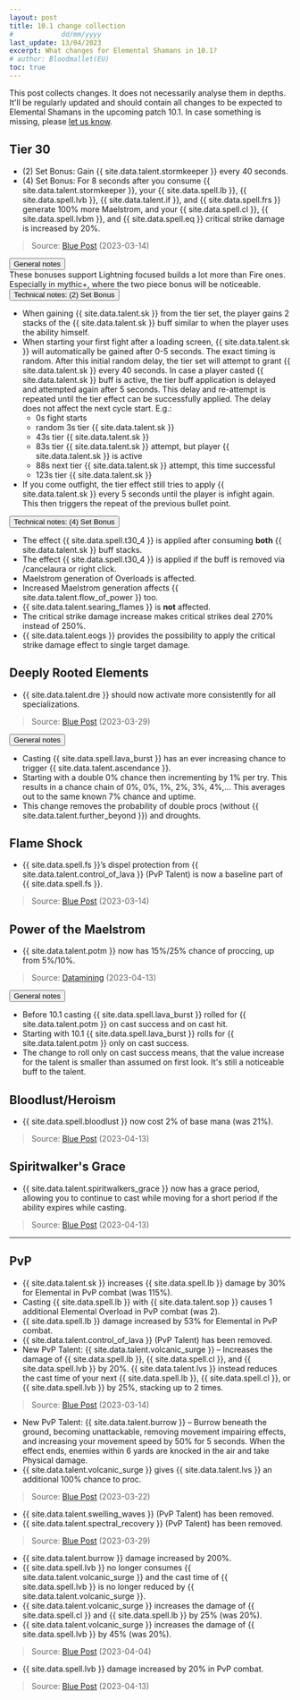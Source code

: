 ```yaml
---
layout: post
title: 10.1 change collection
#            dd/mm/yyyy
last_update: 13/04/2023
excerpt: What changes for Elemental Shamans in 10.1?
# author: Bloodmallet(EU)
toc: true
---
```

This post collects changes. It does not necessarily analyse them in depths.
It'll be regularly updated and should contain all changes to be expected to Elemental Shamans in the upcoming patch 10.1.
In case something is missing, please [let us know](https://discord.gg/VA7wXVx).


## Tier 30
- (2) Set Bonus: Gain {{ site.data.talent.stormkeeper }} every 40 seconds.
- (4) Set Bonus: For 8 seconds after you consume {{ site.data.talent.stormkeeper }}, your {{ site.data.spell.lb }}, {{ site.data.spell.lvb }}, {{ site.data.talent.if }}, and {{ site.data.spell.frs }} generate 100% more Maelstrom, and your {{ site.data.spell.cl }}, {{ site.data.spell.lvbm }}, and {{ site.data.spell.eq }} critical strike damage is increased by 20%.

> Source: [Blue Post](https://us.forums.blizzard.com/en/wow/t/feedback-class-sets-in-embers-of-neltharion/1545299) (2023-03-14)

<div class="accordion mb-4" id="tier-30">
  <div class="card">
    <div class="card-header" id="tier-30-1">
      <div class="h2 mb-0">
        <button class="btn btn-link btn-block text-left collapsed" type="button" data-toggle="collapse" data-target="#tier-30-1-body" aria-expanded="false" aria-controls="tier-30-1-body">
          General notes
        </button>
      </div>
    </div>
    <div id="tier-30-1-body" class="collapse" aria-labelledby="tier-30-1" data-parent="#tier-30">
      <div class="card-body">
        These bonuses support Lightning focused builds a lot more than Fire ones. Especially in mythic+, where the two piece bonus will be noticeable.
      </div>
    </div>
  </div>
  <div class="card">
    <div class="card-header" id="tier-30-2">
      <div class="h2 mb-0">
        <button class="btn btn-link btn-block text-left collapsed" type="button" data-toggle="collapse" data-target="#tier-30-2-body" aria-expanded="false" aria-controls="tier-30-2-body">
          Technical notes: (2) Set Bonus
        </button>
      </div>
    </div>
    <div id="tier-30-2-body" class="collapse" aria-labelledby="tier-30-2" data-parent="#tier-30">
      <div class="card-body" markdown="1">

- When gaining {{ site.data.talent.sk }} from the tier set, the player gains 2 stacks of the {{ site.data.talent.sk }} buff similar to when the player uses the ability himself.
- When starting your first fight after a loading screen, {{ site.data.talent.sk }} will automatically be gained after 0-5 seconds.
  The exact timing is random.
  After this initial random delay, the tier set will attempt to grant {{ site.data.talent.sk }} every 40 seconds.
  In case a player casted {{ site.data.talent.sk }} buff is active, the tier buff application is delayed and attempted again after 5 seconds.
  This delay and re-attempt is repeated until the tier effect can be successfully applied.
  The delay does not affect the next cycle start. E.g.:
  - 0s fight starts
  - random 3s tier {{ site.data.talent.sk }}
  - 43s tier {{ site.data.talent.sk }}
  - 83s tier {{ site.data.talent.sk }} attempt, but player {{ site.data.talent.sk }} is active
  - 88s next tier {{ site.data.talent.sk }} attempt, this time successful
  - 123s tier {{ site.data.talent.sk }}
- If you come outfight, the tier effect still tries to apply {{ site.data.talent.sk }} every 5 seconds until the player is infight again.
  This then triggers the repeat of the previous bullet point.

</div>
    </div>
  </div>
  <div class="card">
    <div class="card-header" id="tier-30-3">
      <div class="h2 mb-0">
        <button class="btn btn-link btn-block text-left collapsed" type="button" data-toggle="collapse" data-target="#tier-30-3-body" aria-expanded="false" aria-controls="tier-30-3-body">
          Technical notes: (4) Set Bonus
        </button>
      </div>
    </div>
    <div id="tier-30-3-body" class="collapse" aria-labelledby="tier-30-3" data-parent="#tier-30">
      <div class="card-body" markdown="1">

- The effect {{ site.data.spell.t30_4 }} is applied after consuming **both** {{ site.data.talent.sk }} buff stacks.
- The effect {{ site.data.spell.t30_4 }} is applied if the buff is removed via /cancelaura or right click.
- Maelstrom generation of Overloads is affected.
- Increased Maelstrom generation affects {{ site.data.talent.flow_of_power }} too.
- {{ site.data.talent.searing_flames }} is **not** affected.
- The critical strike damage increase makes critical strikes deal 270% instead of 250%.
- {{ site.data.talent.eogs }} provides the possibility to apply the critical strike damage effect to single target damage.

</div>
    </div>
  </div>
</div>

## Deeply Rooted Elements
- {{ site.data.talent.dre }} should now activate more consistently for all specializations.

> Source: [Blue Post](https://us.forums.blizzard.com/en/wow/t/dragonflight-embers-of-neltharion-ptr-development-notes/1541379/7) (2023-03-29)

<div class="accordion mb-4" id="dre">
  <div class="card">
    <div class="card-header" id="dre-1">
      <div class="h2 mb-0">
        <button class="btn btn-link btn-block text-left collapsed" type="button" data-toggle="collapse" data-target="#dre-1-body" aria-expanded="false" aria-controls="dre-1-body">
          General notes
        </button>
      </div>
    </div>
    <div id="dre-1-body" class="collapse" aria-labelledby="dre-1" data-parent="#dre">
      <div class="card-body" markdown="1">

- Casting {{ site.data.spell.lava_burst }} has an ever increasing chance to trigger {{ site.data.talent.ascendance }}.
- Starting with a double 0% chance then incrementing by 1% per try. This results in a chance chain of
  0%, 0%, 1%, 2%, 3%, 4%,... This averages out to the same known 7% chance and uptime.
- This change removes the probability of double procs (without {{ site.data.talent.further_beyond }}) and droughts.

</div>
    </div>
  </div>
</div>


## Flame Shock
- {{ site.data.spell.fs }}’s dispel protection from {{ site.data.talent.control_of_lava }} (PvP Talent) is now a baseline part of {{ site.data.spell.fs }}.

> Source: [Blue Post](https://us.forums.blizzard.com/en/wow/t/dragonflight-embers-of-neltharion-ptr-development-notes/1541379/4) (2023-03-14)

## Power of the Maelstrom
- {{ site.data.talent.potm }} now has 15%/25% chance of proccing, up from 5%/10%.

> Source: [Datamining](https://www.wowhead.com/news/10-1-ptr-datamined-class-and-tier-set-tuning-332430#elemental) (2023-04-13)

<div class="accordion mb-4" id="potm">
  <div class="card">
    <div class="card-header" id="potm-1">
      <div class="h2 mb-0">
        <button class="btn btn-link btn-block text-left collapsed" type="button" data-toggle="collapse" data-target="#potm-1-body" aria-expanded="false" aria-controls="potm-1-body">
          General notes
        </button>
      </div>
    </div>
    <div id="potm-1-body" class="collapse" aria-labelledby="potm-1" data-parent="#potm">
      <div class="card-body" markdown="1">

- Before 10.1 casting {{ site.data.spell.lava_burst }} rolled for {{ site.data.talent.potm }} on cast success and on cast hit.
- Starting with 10.1 {{ site.data.spell.lava_burst }} rolls for {{ site.data.talent.potm }} only on cast success.
- The change to roll only on cast success means, that the value increase for the talent is smaller than assumed on first look. It's still a noticeable buff to the talent.

</div>
    </div>
  </div>
</div>

## Bloodlust/Heroism
- {{ site.data.spell.bloodlust }} now cost 2% of base mana (was 21%).

> Source: [Blue Post](https://us.forums.blizzard.com/en/wow/t/dragonflight-embers-of-neltharion-ptr-development-notes/1541379/9) (2023-04-13)

## Spiritwalker's Grace
- {{ site.data.talent.spiritwalkers_grace }} now has a grace period, allowing you to continue to cast while moving for a short period if the ability expires while casting.

> Source: [Blue Post](https://us.forums.blizzard.com/en/wow/t/dragonflight-embers-of-neltharion-ptr-development-notes/1541379/9) (2023-04-13)

---

## PvP

- {{ site.data.talent.sk }} increases {{ site.data.spell.lb }} damage by 30% for Elemental in PvP combat (was 115%).
- Casting {{ site.data.spell.lb }} with {{ site.data.talent.sop }} causes 1 additional Elemental Overload in PvP combat (was 2).
- {{ site.data.spell.lb }} damage increased by 53% for Elemental in PvP combat.
- {{ site.data.talent.control_of_lava }} (PvP Talent) has been removed.
- New PvP Talent: {{ site.data.talent.volcanic_surge }} – Increases the damage of {{ site.data.spell.lb }}, {{ site.data.spell.cl }}, and {{ site.data.spell.lvb }} by 20%. {{ site.data.talent.lvs }} instead reduces the cast time of your next {{ site.data.spell.lb }}, {{ site.data.spell.cl }}, or {{ site.data.spell.lvb }} by 25%, stacking up to 2 times.

> Source: [Blue Post](https://us.forums.blizzard.com/en/wow/t/dragonflight-embers-of-neltharion-ptr-development-notes/1541379/4) (2023-03-14)

- New PvP Talent: {{ site.data.talent.burrow }} – Burrow beneath the ground, becoming unattackable, removing movement impairing effects, and increasing your movement speed by 50% for 5 seconds. When the effect ends, enemies within 6 yards are knocked in the air and take Physical damage.
- {{ site.data.talent.volcanic_surge }} gives {{ site.data.talent.lvs }} an additional 100% chance to proc.

> Source: [Blue Post](https://us.forums.blizzard.com/en/wow/t/dragonflight-embers-of-neltharion-ptr-development-notes/1541379/6) (2023-03-22)

- {{ site.data.talent.swelling_waves }} (PvP Talent) has been removed.
- {{ site.data.talent.spectral_recovery }} (PvP Talent) has been removed.

> Source: [Blue Post](https://us.forums.blizzard.com/en/wow/t/dragonflight-embers-of-neltharion-ptr-development-notes/1541379/7) (2023-03-29)

- {{ site.data.talent.burrow }} damage increased by 200%.
- {{ site.data.spell.lvb }} no longer consumes {{ site.data.talent.volcanic_surge }} and the cast time of {{ site.data.spell.lvb }} is no longer reduced by {{ site.data.talent.volcanic_surge }}.
- {{ site.data.talent.volcanic_surge }} increases the damage of {{ site.data.spell.cl }} and {{ site.data.spell.lb }} by 25% (was 20%).
- {{ site.data.talent.volcanic_surge }} increases the damage of {{ site.data.spell.lvb }} by 45% (was 20%).

> Source: [Blue Post](https://us.forums.blizzard.com/en/wow/t/dragonflight-embers-of-neltharion-ptr-development-notes/1541379/8) (2023-04-04)

- {{ site.data.spell.lvb }} damage increased by 20% in PvP combat.

> Source: [Blue Post](https://us.forums.blizzard.com/en/wow/t/dragonflight-embers-of-neltharion-ptr-development-notes/1541379/9) (2023-04-13)
